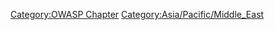 [Category:OWASP Chapter](Category:OWASP_Chapter "wikilink")
[Category:Asia/Pacific/Middle_East](Category:Asia/Pacific/Middle_East "wikilink")